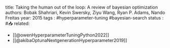 
title: Taking the human out of the loop: A review of bayesian optimization
authors: Bobak Shahriari, Kevin Swersky, Ziyu Wang, Ryan P. Adams, Nando Freitas
year: 2015
tags :  #hyperparameter-tuning #bayesian-search 
status : #📥
related: 
- [[@owenHyperparameterTuningPython2022]]
- [[@akibaOptunaNextgenerationHyperparameter2019]]

